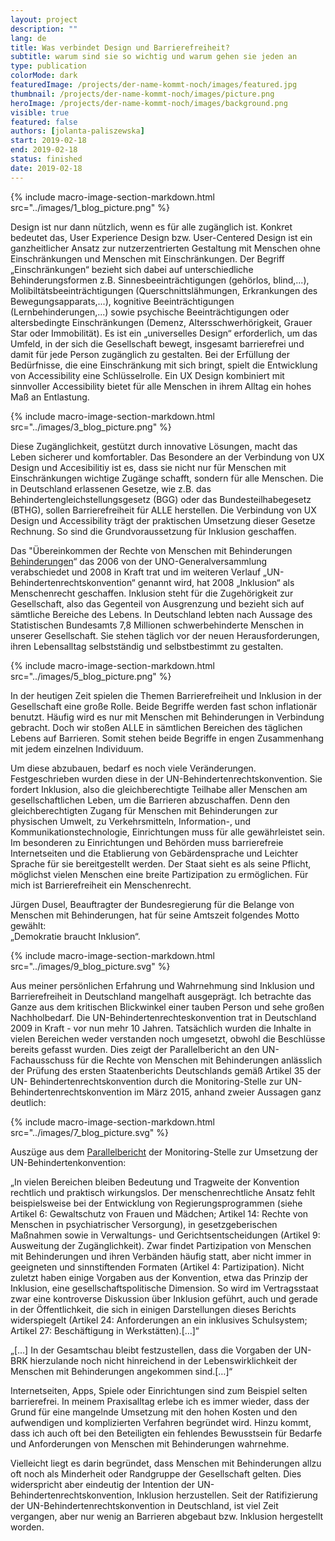 ```yaml
---
layout: project
description: ""
lang: de
title: Was verbindet Design und Barrierefreiheit?
subtitle: warum sind sie so wichtig und warum gehen sie jeden an
type: publication
colorMode: dark
featuredImage: /projects/der-name-kommt-noch/images/featured.jpg
thumbnail: /projects/der-name-kommt-noch/images/picture.png
heroImage: /projects/der-name-kommt-noch/images/background.png
visible: true
featured: false
authors: [jolanta-paliszewska]
start: 2019-02-18
end: 2019-02-18
status: finished
date: 2019-02-18
---
```

{% include macro-image-section-markdown.html src="../images/1_blog_picture.png" %}


Design ist nur dann nützlich, wenn es für alle zugänglich ist. Konkret bedeutet das, User Experience Design bzw. User-Centered Design ist ein ganzheitlicher Ansatz zur nutzerzentrierten Gestaltung mit Menschen ohne Einschränkungen und Menschen mit Einschränkungen. Der Begriff „Einschränkungen“ bezieht sich dabei auf unterschiedliche Behinderungsformen z.B. Sinnesbeeinträchtigungen (gehörlos, blind,...), Molibiltätsbeeinträchtigungen (Querschnittslähmungen, Erkrankungen des Bewegungsapparats,...), kognitive Beeinträchtigungen (Lernbehinderungen,...) sowie psychische Beeinträchtigungen oder altersbedingte Einschränkungen (Demenz, Altersschwerhörigkeit, Grauer Star oder Immobilität).  Es ist ein „universelles Design“ erforderlich, um das Umfeld, in der sich die Gesellschaft bewegt, insgesamt barrierefrei und damit für jede Person zugänglich zu gestalten. Bei der Erfüllung der Bedürfnisse, die eine Einschränkung mit sich bringt, spielt die Entwicklung von Accessibility eine Schlüsselrolle. Ein UX Design kombiniert mit sinnvoller Accessibility bietet für alle Menschen in ihrem Alltag ein hohes Maß an Entlastung.

{% include macro-image-section-markdown.html src="../images/3_blog_picture.png" %}


Diese Zugänglichkeit, gestützt durch innovative Lösungen, macht das Leben sicherer und komfortabler. Das Besondere an der Verbindung von UX Design und Accesibilitiy ist es, dass sie nicht nur für Menschen mit Einschränkungen wichtige Zugänge schafft, sondern für alle Menschen. Die in Deutschland erlassenen Gesetze, wie z.B. das Behindertengleichstellungsgesetz (BGG) oder das Bundesteilhabegesetz (BTHG), sollen Barrierefreiheit für ALLE herstellen. Die Verbindung von UX Design und Accessibility trägt der praktischen Umsetzung dieser Gesetze Rechnung. So sind die Grundvoraussetzung für Inklusion geschaffen. 

Das "Übereinkommen der Rechte von Menschen mit Behinderungen [Behinderungen](http://www.un.org/Depts/german/uebereinkommen/ar61106-dbgbl.pdf)“ das 2006 von der UNO-Generalversammlung verabschiedet und 2008 in Kraft trat  und im weiteren Verlauf „UN-Behindertenrechtskonvention“ genannt wird, hat 2008 „Inklusion“ als Menschenrecht geschaffen. Inklusion steht für die Zugehörigkeit zur Gesellschaft, also das Gegenteil von Ausgrenzung und bezieht sich auf sämtliche Bereiche des Lebens. In Deutschland lebten nach Aussage des Statistischen Bundesamts 7,8 Millionen schwerbehinderte Menschen in unserer Gesellschaft. Sie stehen täglich vor der neuen Herausforderungen, ihren Lebensalltag selbstständig und selbstbestimmt zu gestalten.

{% include macro-image-section-markdown.html src="../images/5_blog_picture.png" %}

In der heutigen Zeit spielen die Themen Barrierefreiheit und Inklusion in der Gesellschaft eine große Rolle. Beide Begriffe werden fast schon inflationär benutzt. Häufig wird es nur mit Menschen mit Behinderungen in Verbindung gebracht. Doch wir stoßen ALLE in sämtlichen Bereichen des täglichen Lebens auf Barrieren. Somit stehen beide Begriffe in engen Zusammenhang mit jedem einzelnen Individuum.  

Um diese abzubauen, bedarf es noch viele Veränderungen. Festgeschrieben wurden diese in der UN-Behindertenrechtskonvention. Sie fordert Inklusion, also die gleichberechtigte Teilhabe aller Menschen am gesellschaftlichen Leben, um die Barrieren abzuschaffen.  Denn den gleichberechtigten Zugang für Menschen mit Behinderungen zur physischen Umwelt, zu Verkehrsmitteln, Information-, und Kommunikationstechnologie, Einrichtungen muss für alle gewährleistet sein. Im besonderen zu Einrichtungen und Behörden muss barrierefreie Internetseiten und die Etablierung von Gebärdensprache und Leichter Sprache für sie bereitgestellt werden. Der Staat sieht es als seine Pflicht, möglichst vielen Menschen eine breite Partizipation zu ermöglichen. Für mich ist Barrierefreiheit ein Menschenrecht.

Jürgen Dusel, Beauftragter der Bundesregierung für die Belange von Menschen mit Behinderungen, hat für seine Amtszeit folgendes Motto gewählt: <br> „Demokratie braucht Inklusion“. 

{% include macro-image-section-markdown.html src="../images/9_blog_picture.svg" %}


Aus meiner persönlichen Erfahrung und Wahrnehmung sind Inklusion und Barrierefreiheit in Deutschland mangelhaft ausgeprägt. Ich betrachte das Ganze aus dem kritischen Blickwinkel einer tauben Person und sehe großen Nachholbedarf.
Die UN-Behindertenrechteskonvention trat in Deutschland 2009 in Kraft - vor nun mehr 10 Jahren. Tatsächlich wurden die Inhalte in vielen Bereichen weder verstanden noch umgesetzt, obwohl die Beschlüsse bereits gefasst wurden. Dies zeigt der Parallelbericht an den UN-Fachausschuss für die Rechte von Menschen mit Behinderungen anlässlich der Prüfung des ersten Staatenberichts Deutschlands gemäß Artikel 35 der UN- Behindertenrechtskonvention durch die Monitoring-Stelle
zur UN-Behindertenrechtskonvention im März 2015, anhand zweier Aussagen ganz deutlich:

{% include macro-image-section-markdown.html src="../images/7_blog_picture.svg" %}

Auszüge aus dem [Parallelbericht](https://www.institut-fuer-menschenrechte.de/fileadmin/user_upload/PDF-Dateien/Parallelberichte/Parallelbericht_an_den_UN-Fachausschuss_fuer_die_Rechte_von_Menschen_mit_Behinderungen_150311.pdf) der Monitoring-Stelle zur Umsetzung der UN-Behindertenkonvention:

  „In vielen Bereichen bleiben Bedeutung und Tragweite der Konvention rechtlich und praktisch wirkungslos. Der menschenrechtliche     Ansatz fehlt beispielsweise bei der Entwicklung von Regierungsprogrammen (siehe Artikel 6: Gewaltschutz von Frauen und Mädchen; Artikel 14: Rechte von Menschen in psychiatrischer Versorgung), in gesetzgeberischen Maßnahmen sowie in Verwaltungs- und Gerichtsentscheidungen (Artikel 9: Ausweitung der Zugänglichkeit). Zwar findet Partizipation von Menschen mit Behinderungen und ihren Verbänden häufig statt, aber nicht immer in geeigneten und sinnstiftenden Formaten (Artikel 4: Partizipation). Nicht zuletzt haben einige Vorgaben aus der Konvention, etwa das Prinzip der Inklusion, eine gesellschaftspolitische Dimension. So wird im Vertragsstaat zwar eine kontroverse Diskussion über Inklusion geführt, auch und gerade in der Öffentlichkeit, die sich in einigen Darstellungen dieses Berichts widerspiegelt (Artikel 24: Anforderungen an ein inklusives Schulsystem; Artikel 27: Beschäftigung in Werkstätten).[…]“

„[…] In der Gesamtschau bleibt festzustellen, dass die Vorgaben der UN-BRK hierzulande noch nicht hinreichend in der Lebenswirklichkeit der Menschen mit Behinderungen angekommen sind.[…]“

Internetseiten, Apps, Spiele oder Einrichtungen sind zum Beispiel selten barrierefrei. In meinem Praxisalltag erlebe ich es immer wieder, dass der Grund für eine mangelnde Umsetzung mit den hohen Kosten und den aufwendigen und komplizierten Verfahren begründet wird. Hinzu kommt, dass ich auch oft bei den Beteiligten ein fehlendes  Bewusstsein für Bedarfe und Anforderungen von Menschen mit Behinderungen wahrnehme. 

Vielleicht liegt es darin begründet, dass Menschen mit Behinderungen allzu oft noch als Minderheit oder Randgruppe der Gesellschaft gelten. Dies widerspricht aber eindeutig der Intention der UN-Behindertenrechtskonvention, Inklusion herzustellen. Seit der Ratifizierung der UN-Behindertenrechtskonvention in Deutschland, ist viel Zeit vergangen, aber nur wenig an Barrieren abgebaut bzw. Inklusion hergestellt worden.



